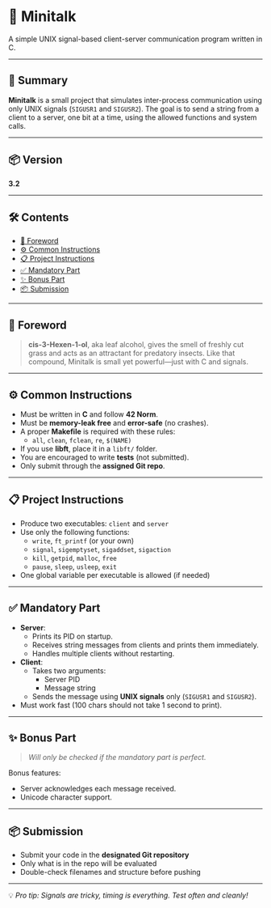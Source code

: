 # 🧠 Minitalk

A simple UNIX signal-based client-server communication program written in C.

---

## 📖 Summary

**Minitalk** is a small project that simulates inter-process communication using only UNIX signals (`SIGUSR1` and `SIGUSR2`). The goal is to send a string from a client to a server, one bit at a time, using the allowed functions and system calls.

---

## 📦 Version

**3.2**

---

## 🛠️ Contents

- [🌿 Foreword](#-foreword)
- [⚙️ Common Instructions](#️-common-instructions)
- [📋 Project Instructions](#-project-instructions)
- [✅ Mandatory Part](#-mandatory-part)
- [✨ Bonus Part](#-bonus-part)
- [📦 Submission](#-submission)

---

## 🌿 Foreword

> **cis-3-Hexen-1-ol**, aka leaf alcohol, gives the smell of freshly cut grass and acts as an attractant for predatory insects. Like that compound, Minitalk is small yet powerful—just with C and signals.

---

## ⚙️ Common Instructions

- Must be written in **C** and follow **42 Norm**.
- Must be **memory-leak free** and **error-safe** (no crashes).
- A proper **Makefile** is required with these rules:
  - `all`, `clean`, `fclean`, `re`, `$(NAME)`
- If you use **libft**, place it in a `libft/` folder.
- You are encouraged to write **tests** (not submitted).
- Only submit through the **assigned Git repo**.

---

## 📋 Project Instructions

- Produce two executables: `client` and `server`
- Use only the following functions:
  - `write`, `ft_printf` (or your own)
  - `signal`, `sigemptyset`, `sigaddset`, `sigaction`
  - `kill`, `getpid`, `malloc`, `free`
  - `pause`, `sleep`, `usleep`, `exit`
- One global variable per executable is allowed (if needed)

---

## ✅ Mandatory Part

- **Server**:
  - Prints its PID on startup.
  - Receives string messages from clients and prints them immediately.
  - Handles multiple clients without restarting.
- **Client**:
  - Takes two arguments:
    - Server PID
    - Message string
  - Sends the message using **UNIX signals** only (`SIGUSR1` and `SIGUSR2`).
- Must work fast (100 chars should not take 1 second to print).

---

## ✨ Bonus Part

> *Will only be checked if the mandatory part is perfect.*

Bonus features:
- Server acknowledges each message received.
- Unicode character support.

---

## 📦 Submission

- Submit your code in the **designated Git repository**
- Only what is in the repo will be evaluated
- Double-check filenames and structure before pushing

---

💡 *Pro tip: Signals are tricky, timing is everything. Test often and cleanly!*
